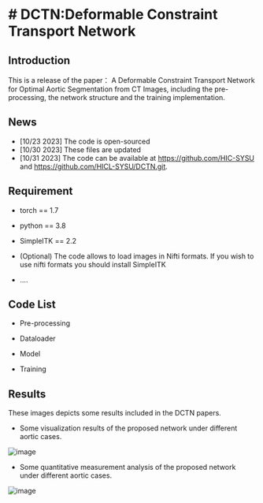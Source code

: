 # # DCTN:Deformable Constraint Transport Network

## Introduction
This is a release of the paper： A Deformable Constraint Transport Network for Optimal Aortic Segmentation from CT Images, including the pre-processing, the network structure and the training implementation.

## News

* [10/23 2023] The code is open-sourced
* [10/30 2023] These files are updated
* [10/31 2023] The code can be available at https://github.com/HIC-SYSU and https://github.com/HICL-SYSU/DCTN.git.

## Requirement

*  torch == 1.7  

*  python == 3.8

*  SimpleITK == 2.2
  
*  (Optional) The code allows to load images in Nifti formats. If you wish to use nifti formats you should install SimpleITK
  
*  ....


##  Code List
* Pre-processing

* Dataloader 

* Model

* Training

## Results

These images depicts some results included in the DCTN papers.

* Some visualization results of the proposed network under different aortic cases.
  
![image](https://github.com/HIC-SYSU/DCTN/tree/main/IMG/3D.png)

* Some quantitative measurement analysis of the proposed network under different aortic cases.

![image](https://github.com/HIC-SYSU/DCTN/tree/main/IMG/B-A.png)
